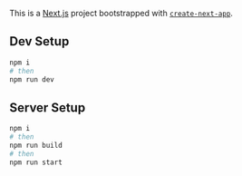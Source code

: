 This is a [Next.js](https://nextjs.org) project bootstrapped with [`create-next-app`](https://nextjs.org/docs/app/api-reference/cli/create-next-app).

## Dev Setup
```bash
npm i
# then
npm run dev
```

## Server Setup
```bash
npm i 
# then
npm run build
# then
npm run start
```
